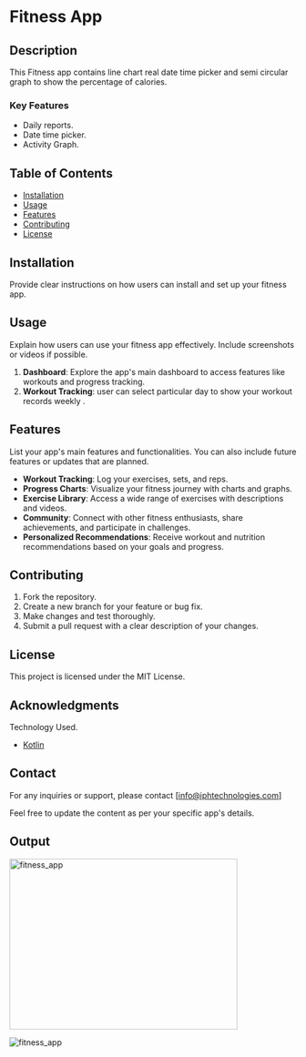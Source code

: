 # Fitness App 

## Description

This Fitness app  contains line chart real date time picker and semi circular graph to show the percentage of calories.

### Key Features

- Daily reports.
- Date time picker.
- Activity Graph.


## Table of Contents

- [Installation](#installation)
- [Usage](#usage)
- [Features](#features)
- [Contributing](#contributing)
- [License](#license)

## Installation

Provide clear instructions on how users can install and set up your fitness app.

## Usage

Explain how users can use your fitness app effectively. Include screenshots or videos if possible.

1. **Dashboard**: Explore the app's main dashboard to access features like workouts and progress tracking.
2. **Workout Tracking**: user can select particular day to show your workout records weekly .

## Features

List your app's main features and functionalities. You can also include future features or updates that are planned.

- **Workout Tracking**: Log your exercises, sets, and reps.
- **Progress Charts**: Visualize your fitness journey with charts and graphs.
- **Exercise Library**: Access a wide range of exercises with descriptions and videos.
- **Community**: Connect with other fitness enthusiasts, share achievements, and participate in challenges.
- **Personalized Recommendations**: Receive workout and nutrition recommendations based on your goals and progress.

## Contributing
1. Fork the repository.
2. Create a new branch for your feature or bug fix.
3. Make changes and test thoroughly.
4. Submit a pull request with a clear description of your changes.

## License
This project is licensed under the MIT License.
## Acknowledgments
Technology Used.
- [Kotlin](#Kotlin)


## Contact
For any inquiries or support, please contact [info@iphtechnologies.com]

Feel free to update the content as per your specific app's details.
## Output
<img src="https://github.com/IPH-Technologies-Pvt-Ltd/Fitness_App_UI/raw/main/assets/130062628/8e1814e5-12ca-4274-976a-3f77e321533a.png" alt="fitness_app" width="400" height="300">

![fitness_app](https://github.com/IPH-Technologies-Pvt-Ltd/Fitness_App_UI/assets/130062628/8e1814e5-12ca-4274-976a-3f77e321533a)

